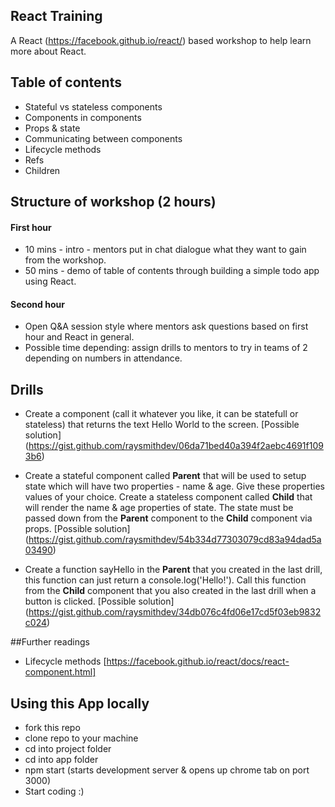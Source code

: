 ## React Training
A React (https://facebook.github.io/react/) based workshop to help learn more about React.

## Table of contents
- Stateful vs stateless components
- Components in components
- Props & state
- Communicating between components
- Lifecycle methods
- Refs
- Children

## Structure of workshop (2 hours)
#### First hour
- 10 mins - intro - mentors put in chat dialogue what they want to gain from the workshop.
- 50 mins - demo of table of contents through building a simple todo app using React.

#### Second hour
- Open Q&A session style where mentors ask questions based on first hour and React in general.
- Possible time depending: assign drills to mentors to try in teams of 2 depending on numbers in attendance.

## Drills
- Create a component (call it whatever you like, it can be statefull or stateless) that returns the text Hello World to the screen. [Possible solution] (https://gist.github.com/raysmithdev/06da71bed40a394f2aebc4691f1093b6)

- Create a stateful component called **Parent** that will be used to setup state which will have two properties - name & age. Give these properties values of your choice. Create a stateless component called **Child** that will render the name & age properties of state. The state must be passed down from the **Parent** component to the **Child** component via props. [Possible solution] (https://gist.github.com/raysmithdev/54b334d77303079cd83a94dad5a03490)

- Create a function sayHello in the **Parent** that you created in the last drill, this function can just return a console.log('Hello!'). Call this function from the **Child** component that you also created in the last drill when a button is clicked. [Possible solution] (https://gist.github.com/raysmithdev/34db076c4fd06e17cd5f03eb9832c024)


##Further readings
- Lifecycle methods [https://facebook.github.io/react/docs/react-component.html]

## Using this App locally
- fork this repo
- clone repo to your machine
- cd into project folder
- cd into app folder
- npm start (starts development server & opens up chrome tab on port 3000)
- Start coding :)
